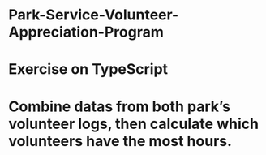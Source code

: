 # Park-Service-Volunteer-Appreciation-Program
# Exercise on TypeScript
# Combine datas from both park’s volunteer logs, then calculate which volunteers have the most hours. 
